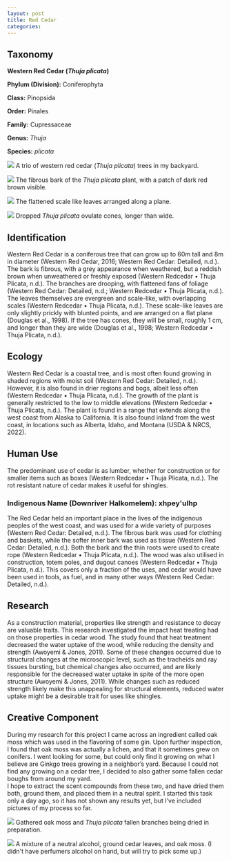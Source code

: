 ```yaml
---
layout: post
title: Red Cedar
categories: 
---
```


## Taxonomy

**Western Red Cedar (_Thuja plicata_)**

**Phylum (Division):** Coniferophyta

**Class:** Pinopsida

**Order:** Pinales

**Family:** Cupressaceae

**Genus:** _Thuja_

**Species:** _plicata_


![](/images/IMG_20220321_140942.jpg)
A trio of western red cedar (_Thuja plicata_) trees in my backyard.


![](/images/IMG_20220321_140758.jpg)
The fibrous bark of the _Thuja plicata_ plant, with a patch of dark red brown visible.


![](/images/IMG_20220321_140833.jpg)
The flattened scale like leaves arranged along a plane.


![](/images/IMG_20220321_142007.jpg)
Dropped _Thuja plicata_ ovulate cones, longer than wide.


## Identification
Western Red Cedar is a coniferous tree that can grow up to 60m tall and 8m in diameter (Western Red Cedar, 2016; Western Red Cedar: Detailed, n.d.). The bark is fibrous, with a grey appearance when weathered, but a reddish brown when unweathered or freshly exposed (Western Redcedar • Thuja Plicata, n.d.). The branches are drooping, with flattened fans of foliage (Western Red Cedar: Detailed, n.d.; Western Redcedar • Thuja Plicata, n.d.). The leaves themselves are evergreen and scale-like, with overlapping scales (Western Redcedar • Thuja Plicata, n.d.). These scale-like leaves are only slightly prickly with blunted points, and are arranged on a flat plane (Douglas et al., 1998). If the tree has cones, they will be small, roughly 1 cm, and longer than they are wide (Douglas et al., 1998; Western Redcedar • Thuja Plicata, n.d.).

## Ecology
Western Red Cedar is a coastal tree, and is most often found growing in shaded regions with moist soil (Western Red Cedar: Detailed, n.d.). However, it is also found in drier regions and bogs, albeit less often (Western Redcedar • Thuja Plicata, n.d.). The growth of the plant is generally restricted to the low to middle elevations (Western Redcedar • Thuja Plicata, n.d.). The plant is found in a range that extends along the west coast from Alaska to California. It is also found inland from the west coast, in locations such as Alberta, Idaho, and Montana (USDA & NRCS, 2022).

## Human Use
The predominant use of cedar is as lumber, whether for construction or for smaller items such as boxes (Western Redcedar • Thuja Plicata, n.d.). The rot resistant nature of cedar makes it useful for shingles.
### Indigenous Name (Downriver Halkomelem): xhpey'ulhp
The Red Cedar held an important place in the lives of the indigenous peoples of the west coast, and was used for a wide variety of purposes (Western Red Cedar: Detailed, n.d.). The fibrous bark was used for clothing and baskets, while the softer inner bark was used as tissue (Western Red Cedar: Detailed, n.d.). Both the bark and the thin roots were used to create rope (Western Redcedar • Thuja Plicata, n.d.). The wood was also utilised in construction, totem poles, and dugout canoes (Western Redcedar • Thuja Plicata, n.d.). This covers only a fraction of the uses, and cedar would have been used in tools, as fuel, and in many other ways (Western Red Cedar: Detailed, n.d.).

## Research
As a construction material, properties like strength and resistance to decay are valuable traits. This research investigated the impact heat treating had on those properties in cedar wood. The study found that heat treatment decreased the water uptake of the wood, while reducing the density and strength (Awoyemi & Jones, 2011). Some of these changes occurred due to structural changes at the microscopic level, such as the tracheids and ray tissues bursting, but chemical changes also occurred, and are likely responsible for the decreased water uptake in spite of the more open structure (Awoyemi & Jones, 2011). While changes such as reduced strength likely make this unappealing for structural elements, reduced water uptake might be a desirable trait for uses like shingles.

## Creative Component
During my research for this project I came across an ingredient called oak moss which was used in the flavoring of some gin. Upon further inspection, I found that oak moss was actually a lichen, and that it sometimes grew on conifers. I went looking for some, but could only find it growing on what I believe are Ginkgo trees growing in a neighbor’s yard. Because I could not find any growing on a cedar tree, I decided to also gather some fallen cedar boughs from around my yard.  
I hope to extract the scent compounds from these two, and have dried them both, ground them, and placed them in a neutral spirit. I started this task only a day ago, so it has not shown any results yet, but I’ve included pictures of my process so far.

![](IMG_20220321_182344.jpg)
Gathered oak moss and _Thuja plicata_ fallen branches being dried in preparation.

![](IMG_20220321_212312.jpg)
A mixture of a neutral alcohol, ground cedar leaves, and oak moss. (I didn't have perfumers alcohol on hand, but will try to pick some up.)